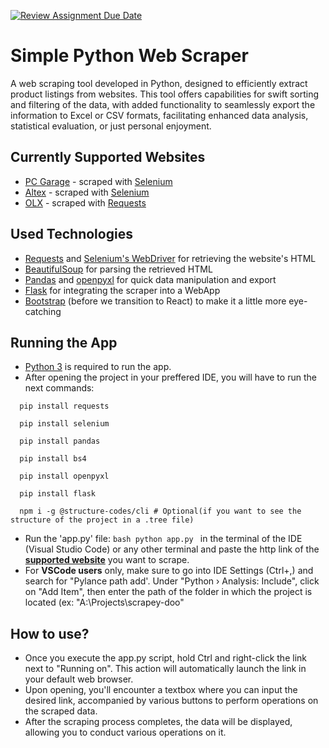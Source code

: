 [![Review Assignment Due Date](https://classroom.github.com/assets/deadline-readme-button-24ddc0f5d75046c5622901739e7c5dd533143b0c8e959d652212380cedb1ea36.svg)](https://classroom.github.com/a/QzhdIvUZ)
# Simple Python Web Scraper
A web scraping tool developed in Python, designed to efficiently extract product listings from websites. This tool offers capabilities for swift sorting and filtering of the data, with added functionality to seamlessly export the information to Excel or CSV formats, facilitating enhanced data analysis, statistical evaluation, or just personal enjoyment.

## Currently Supported Websites
* [PC Garage](https://www.pcgarage.ro/ "pcgarage.ro") - scraped with [Selenium](https://pypi.org/project/selenium/)
* [Altex](https://altex.ro/ "altex.ro") - scraped with [Selenium](https://pypi.org/project/selenium/)
* [OLX](https://www.olx.ro/ "olx.ro") - scraped with [Requests](https://pypi.org/project/requests/)

## Used Technologies
* [Requests](https://pypi.org/project/requests/) and [Selenium's WebDriver](https://pypi.org/project/selenium/) for retrieving the website's HTML
* [BeautifulSoup](https://pypi.org/project/beautifulsoup4/) for parsing the retrieved HTML
* [Pandas](https://pypi.org/project/pandas/) and [openpyxl](https://pypi.org/project/openpyxl/) for quick data manipulation and export
* [Flask](https://pypi.org/project/Flask/) for integrating the scraper into a WebApp
* [Bootstrap](https://getbootstrap.com) (before we transition to React) to make it a little more eye-catching

## Running the App
* [Python 3](https://www.python.org/downloads/) is required to run the app.
* After opening the project in your preffered IDE, you will have to run the next commands:
```
  pip install requests
```
```
  pip install selenium
```
```
  pip install pandas
```
```
  pip install bs4
```
```
  pip install openpyxl
```
```
  pip install flask
``` 
```
  npm i -g @structure-codes/cli # Optional(if you want to see the structure of the project in a .tree file)
```
* Run the 'app.py' file: ```bash python app.py ``` in the terminal of the IDE (Visual Studio Code) or any other terminal and paste the http link of the [**supported website**](#currently-supported-websites) you want to scrape.
* For **VSCode users** only, make sure to go into IDE Settings (Ctrl+,) and search for "Pylance path add'. Under "Python › Analysis: Include", click on "Add Item", then enter the path of the folder in which the project is located (ex: "A:\Projects\scrapey-doo"

## How to use?
* Once you execute the app.py script, hold Ctrl and right-click the link next to "Running on". This action will automatically launch the link in your default web browser.
* Upon opening, you'll encounter a textbox where you can input the desired link, accompanied by various buttons to perform operations on the scraped data.
* After the scraping process completes, the data will be displayed, allowing you to conduct various operations on it.
